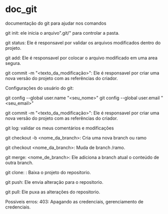 # doc_git
documentação do git para ajudar nos comandos

git init: ele inicia o arquivo".git/" para controlar a pasta. 

git status: Ele é responsavel por validar os arquivos modificados dentro do projeto.

git add: Ele é responsavel por colocar o arquivo modificado em uma area segura. 

git commit -m "<texto_da_modificação>": Ele é responsavel por criar uma nova versão do projeto com as referências do criador.

Configurações do usuário do git:

git config --global user.name "<seu_nome>"
git config --global user.email "<seu_email>"

git commit -m "<texto_da_modificação>": Ele é responsavel por criar uma nova versão do projeto com as referências do criador.

git log: validar os meus comentários e modificações

git checkout -b <nome_da_branch>: Cria uma nova branch ou ramo 

git checkout <nome_da_branch>: Muda de branch /ramo.

git merge: <nome_de_branch>: Ele adiciona a branch atual o conteúdo de outra branch.

git clone: <url>: Baixa o projeto do repositorio.

git push: Ele envia alteração para o repositorio.

git pull: Ele puxa as alterações do repositorio.

Possiveis erros: 
403: Apagando as credenciais, gerenciamento de credenciais. 